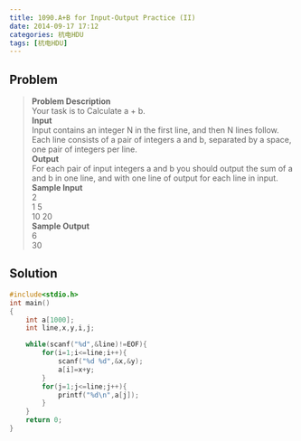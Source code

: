 ```yaml
---
title: 1090.A+B for Input-Output Practice (II)
date: 2014-09-17 17:12
categories: 杭电HDU
tags: [杭电HDU]
---
```

## Problem
>**Problem Description**  
Your task is to Calculate a + b.  
**Input**  
Input contains an integer N in the first line, and then N lines follow. Each line consists of a pair of integers a and b, separated by a space, one pair of integers per line.   
**Output**  
For each pair of input integers a and b you should output the sum of a and b in one line, and with one line of output for each line in input.   
**Sample Input**  
2  
1 5  
10 20  
**Sample Output**  
6  
30  

## Solution
```cpp
#include<stdio.h>
int main()
{
    int a[1000];
    int line,x,y,i,j;

    while(scanf("%d",&line)!=EOF){
        for(i=1;i<=line;i++){
            scanf("%d %d",&x,&y);
            a[i]=x+y;                                 
        }
        for(j=1;j<=line;j++){
            printf("%d\n",a[j]);
        }
    }
    return 0;
}
```